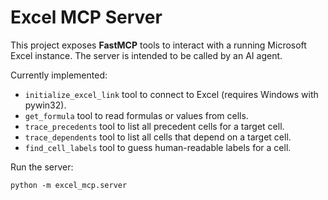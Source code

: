 # Excel MCP Server

This project exposes **FastMCP** tools to interact with a running Microsoft Excel instance. The server is intended to be called by an AI agent.

Currently implemented:
- `initialize_excel_link` tool to connect to Excel (requires Windows with pywin32).
- `get_formula` tool to read formulas or values from cells.
- `trace_precedents` tool to list all precedent cells for a target cell.
- `trace_dependents` tool to list all cells that depend on a target cell.
- `find_cell_labels` tool to guess human-readable labels for a cell.

Run the server:
```
python -m excel_mcp.server
```
